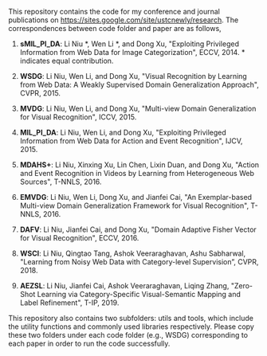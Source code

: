 This repository contains the code for my conference and journal publications on https://sites.google.com/site/ustcnewly/research.  The correspondences between code folder and paper are as follows,

1. **sMIL\_PI\_DA**: Li Niu \*, Wen Li \*, and Dong Xu, "Exploiting Privileged Information from Web Data for Image Categorization", ECCV, 2014. \* indicates equal contribution.

2. **WSDG**: Li Niu, Wen Li, and Dong Xu, "Visual Recognition by Learning from Web Data: A Weakly Supervised Domain Generalization Approach", CVPR, 2015.

3. **MVDG**:  Li Niu, Wen Li, and Dong Xu, "Multi-view Domain Generalization for Visual Recognition", ICCV, 2015. 

4. **MIL\_PI\_DA**: Li Niu, Wen Li, and Dong Xu, "Exploiting Privileged Information from Web Data for Action and Event Recognition", IJCV, 2015.

5. **MDAHS+**: Li Niu, Xinxing Xu, Lin Chen, Lixin Duan, and Dong Xu, "Action and Event Recognition in Videos by Learning from Heterogeneous Web Sources", T-NNLS, 2016. 

6. **EMVDG**: Li Niu, Wen Li, Dong Xu, and Jianfei Cai, "An Exemplar-based Multi-view Domain Generalization Framework for Visual Recognition", T-NNLS, 2016.

7. **DAFV**: Li Niu, Jianfei Cai, and Dong Xu, "Domain Adaptive Fisher Vector for Visual Recognition", ECCV, 2016.

8. **WSCI**: Li Niu, Qingtao Tang, Ashok Veeraraghavan, Ashu Sabharwal, "Learning from Noisy Web Data with Category-level Supervision”, CVPR, 2018.

9. **AEZSL**: Li Niu, Jianfei Cai, Ashok Veeraraghavan, Liqing Zhang, "Zero-Shot Learning via Category-Specific Visual-Semantic Mapping and Label Refinement", T-IP, 2019. 

This repository also contains two subfolders: utils and tools, which include the utility functions and commonly used libraries respectively. Please copy these two folders under each code folder (e.g., WSDG) corresponding to each paper in order to run the code successfully.
